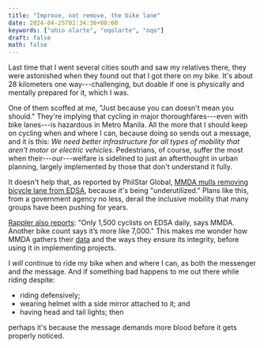 ```yaml
---
title: "Improve, not remove, the bike lane"
date: 2024-04-25T02:34:38+08:00
keywords: ["ohio olarte", "oqolarte", "oqo"]
draft: false
math: false
---
```


Last time that I went several cities south and saw my relatives there, they
were astonished when they found out that I got there on my bike. It's
about 28 kilometers one way---challenging, but doable if one is
physically and mentally prepared for it, which I was.

One of them scoffed at me, "Just because you can doesn't mean you
should." They're implying that cycling in major thoroughfares---even
with bike lanes---is hazardous in Metro Manila. All the more that I
should keep on cycling when and where I can, because doing so sends out
a message, and it is this: *We need better infrastructure for all types
of mobility that aren't motor or electric vehicles*. Pedestrians, of
course, suffer the most when their---*our*---welfare is sidelined to
just an afterthought in urban planning, largely implemented by those
that don't understand it fully.

It doesn't help that, as reported by PhilStar Global,
[MMDA mulls removing bicycle lane from EDSA](https://www.philstar.com/nation/2024/04/24/2350078/mmda-mulls-removing-bicycle-lane-edsa), because it's being "underutilized."
Plans like this, from a government agency no less, derail the inclusive
mobility that many groups have been pushing for years.

[Rappler also reports](https://www.rappler.com/nation/metro-manila/mmda-report-cyclists-edsa/):
"Only 1,500 cyclists on EDSA daily, says MMDA. Another bike count says it’s more like 7,000."
This makes me wonder how MMDA gathers their [data](/data-management) and
the ways they ensure its integrity, before using it in implementing
projects.

I *will* continue to ride my bike when and where I can, as both the
messenger and *the* message.
And if something bad happens to me out there while riding despite:

- riding defensively;
- wearing helmet with a side mirror attached to it; and
- having head and tail lights; then

perhaps it's because the message demands more blood before it gets
properly noticed.
